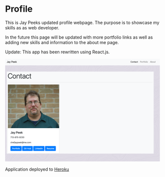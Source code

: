 # Profile
This is Jay Peeks updated profile webpage.  The purpose is to showcase my skills as as web developer.

In the future this page will be updated with more portfolio links as well as adding new skills and information to the about me page.

Update: This app has been rewritten using React.js.

![picture](src/assets/ProfileScreenShot.png)

Application deployed to [Heroku](https://ancient-plateau-89014.herokuapp.com)